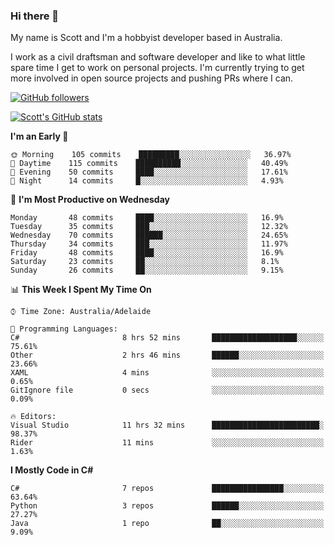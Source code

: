 ### Hi there 👋

My name is Scott and I'm a hobbyist developer based in Australia.

I work as a civil draftsman and software developer and like to what little spare time I get to work on personal projects. I'm currently trying to get more involved in open source projects and pushing PRs where I can. 

[![GitHub followers](https://img.shields.io/github/followers/puppetsw?label=Follow&style=social)](https://github.com/puppetsw?tab=followers)

[![Scott's GitHub stats](https://github-readme-stats.vercel.app/api?username=puppetsw&show_icons=true&theme=dark)](https://github.com/anuraghazra/github-readme-stats)

<!--START_SECTION:waka-->
**I'm an Early 🐤** 

```text
🌞 Morning    105 commits    █████████░░░░░░░░░░░░░░░░   36.97% 
🌆 Daytime    115 commits    ██████████░░░░░░░░░░░░░░░   40.49% 
🌃 Evening    50 commits     ████░░░░░░░░░░░░░░░░░░░░░   17.61% 
🌙 Night      14 commits     █░░░░░░░░░░░░░░░░░░░░░░░░   4.93%

```
📅 **I'm Most Productive on Wednesday** 

```text
Monday       48 commits     ████░░░░░░░░░░░░░░░░░░░░░   16.9% 
Tuesday      35 commits     ███░░░░░░░░░░░░░░░░░░░░░░   12.32% 
Wednesday    70 commits     ██████░░░░░░░░░░░░░░░░░░░   24.65% 
Thursday     34 commits     ███░░░░░░░░░░░░░░░░░░░░░░   11.97% 
Friday       48 commits     ████░░░░░░░░░░░░░░░░░░░░░   16.9% 
Saturday     23 commits     ██░░░░░░░░░░░░░░░░░░░░░░░   8.1% 
Sunday       26 commits     ██░░░░░░░░░░░░░░░░░░░░░░░   9.15%

```


📊 **This Week I Spent My Time On** 

```text
⌚︎ Time Zone: Australia/Adelaide

💬 Programming Languages: 
C#                       8 hrs 52 mins       ███████████████████░░░░░░   75.61% 
Other                    2 hrs 46 mins       ██████░░░░░░░░░░░░░░░░░░░   23.66% 
XAML                     4 mins              ░░░░░░░░░░░░░░░░░░░░░░░░░   0.65% 
GitIgnore file           0 secs              ░░░░░░░░░░░░░░░░░░░░░░░░░   0.09%

🔥 Editors: 
Visual Studio            11 hrs 32 mins      ████████████████████████░   98.37% 
Rider                    11 mins             ░░░░░░░░░░░░░░░░░░░░░░░░░   1.63%

```

**I Mostly Code in C#** 

```text
C#                       7 repos             ████████████████░░░░░░░░░   63.64% 
Python                   3 repos             ██████░░░░░░░░░░░░░░░░░░░   27.27% 
Java                     1 repo              ██░░░░░░░░░░░░░░░░░░░░░░░   9.09%

```



<!--END_SECTION:waka-->

<!--
**puppetsw/puppetsw** is a ✨ _special_ ✨ repository because its `README.md` (this file) appears on your GitHub profile.

Here are some ideas to get you started:

- 🔭 I’m currently working on ...
- 🌱 I’m currently learning ...
- 👯 I’m looking to collaborate on ...
- 🤔 I’m looking for help with ...
- 💬 Ask me about ...
- 📫 How to reach me: ...
- 😄 Pronouns: ...
- ⚡ Fun fact: ...
-->
